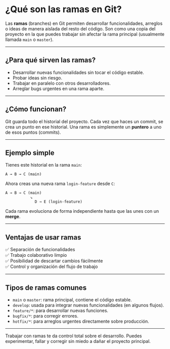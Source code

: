 # ¿Qué son las ramas en Git?

Las **ramas** (branches) en Git permiten desarrollar funcionalidades, arreglos o ideas de manera aislada del resto del código. Son como una copia del proyecto en la que puedes trabajar sin afectar la rama principal (usualmente llamada `main` o `master`).

---

## ¿Para qué sirven las ramas?

- Desarrollar nuevas funcionalidades sin tocar el código estable.
- Probar ideas sin riesgo.
- Trabajar en paralelo con otros desarrolladores.
- Arreglar bugs urgentes en una rama aparte.

---

## ¿Cómo funcionan?

Git guarda todo el historial del proyecto. Cada vez que haces un commit, se crea un punto en ese historial. Una rama es simplemente un **puntero** a uno de esos puntos (commits).

---

## Ejemplo simple

Tienes este historial en la rama `main`:

```text
A → B → C (main)
```

Ahora creas una nueva rama `login-feature` desde `C`:

```text
A → B → C (main)
           ↘
             D → E (login-feature)
```

Cada rama evoluciona de forma independiente hasta que las unes con un **merge**.

---

## Ventajas de usar ramas

✅ Separación de funcionalidades  
✅ Trabajo colaborativo limpio  
✅ Posibilidad de descartar cambios fácilmente  
✅ Control y organización del flujo de trabajo

---

## Tipos de ramas comunes

- `main` o `master`: rama principal, contiene el código estable.
- `develop`: usada para integrar nuevas funcionalidades (en algunos flujos).
- `feature/*`: para desarrollar nuevas funciones.
- `bugfix/*`: para corregir errores.
- `hotfix/*`: para arreglos urgentes directamente sobre producción.

---

Trabajar con ramas te da control total sobre el desarrollo. Puedes experimentar, fallar y corregir sin miedo a dañar el proyecto principal.

